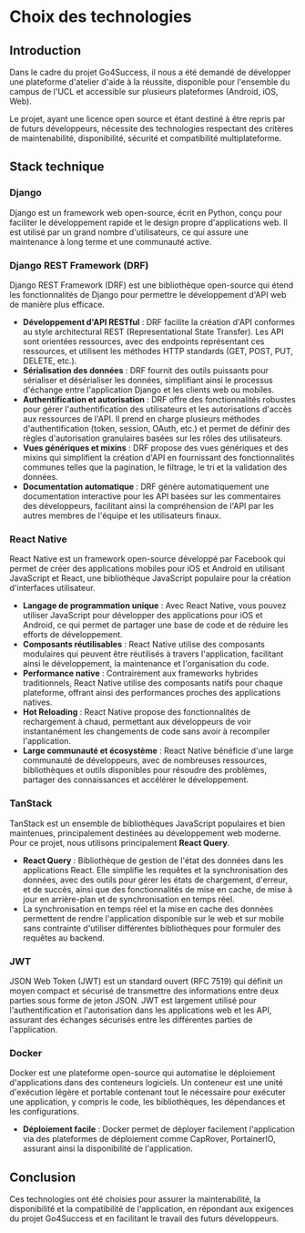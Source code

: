 
# Choix des technologies

## Introduction

Dans le cadre du projet Go4Success, il nous a été demandé de développer une plateforme d'atelier d'aide à la réussite, disponible pour l'ensemble du campus de l'UCL et accessible sur plusieurs plateformes (Android, iOS, Web).

Le projet, ayant une licence open source et étant destiné à être repris par de futurs développeurs, nécessite des technologies respectant des critères de maintenabilité, disponibilité, sécurité et compatibilité multiplateforme.

## Stack technique

### Django
Django est un framework web open-source, écrit en Python, conçu pour faciliter le développement rapide et le design propre d'applications web. Il est utilisé par un grand nombre d'utilisateurs, ce qui assure une maintenance à long terme et une communauté active.

### Django REST Framework (DRF)
Django REST Framework (DRF) est une bibliothèque open-source qui étend les fonctionnalités de Django pour permettre le développement d'API web de manière plus efficace.

- **Développement d'API RESTful** : DRF facilite la création d'API conformes au style architectural REST (Representational State Transfer). Les API sont orientées ressources, avec des endpoints représentant ces ressources, et utilisent les méthodes HTTP standards (GET, POST, PUT, DELETE, etc.).
- **Sérialisation des données** : DRF fournit des outils puissants pour sérialiser et désérialiser les données, simplifiant ainsi le processus d'échange entre l'application Django et les clients web ou mobiles.
- **Authentification et autorisation** : DRF offre des fonctionnalités robustes pour gérer l'authentification des utilisateurs et les autorisations d'accès aux ressources de l'API. Il prend en charge plusieurs méthodes d'authentification (token, session, OAuth, etc.) et permet de définir des règles d'autorisation granulaires basées sur les rôles des utilisateurs.
- **Vues génériques et mixins** : DRF propose des vues génériques et des mixins qui simplifient la création d'API en fournissant des fonctionnalités communes telles que la pagination, le filtrage, le tri et la validation des données.
- **Documentation automatique** : DRF génère automatiquement une documentation interactive pour les API basées sur les commentaires des développeurs, facilitant ainsi la compréhension de l'API par les autres membres de l'équipe et les utilisateurs finaux.

### React Native
React Native est un framework open-source développé par Facebook qui permet de créer des applications mobiles pour iOS et Android en utilisant JavaScript et React, une bibliothèque JavaScript populaire pour la création d'interfaces utilisateur.

- **Langage de programmation unique** : Avec React Native, vous pouvez utiliser JavaScript pour développer des applications pour iOS et Android, ce qui permet de partager une base de code et de réduire les efforts de développement.
- **Composants réutilisables** : React Native utilise des composants modulaires qui peuvent être réutilisés à travers l'application, facilitant ainsi le développement, la maintenance et l'organisation du code.
- **Performance native** : Contrairement aux frameworks hybrides traditionnels, React Native utilise des composants natifs pour chaque plateforme, offrant ainsi des performances proches des applications natives.
- **Hot Reloading** : React Native propose des fonctionnalités de rechargement à chaud, permettant aux développeurs de voir instantanément les changements de code sans avoir à recompiler l'application.
- **Large communauté et écosystème** : React Native bénéficie d'une large communauté de développeurs, avec de nombreuses ressources, bibliothèques et outils disponibles pour résoudre des problèmes, partager des connaissances et accélérer le développement.

### TanStack
TanStack est un ensemble de bibliothèques JavaScript populaires et bien maintenues, principalement destinées au développement web moderne. Pour ce projet, nous utilisons principalement **React Query**.

- **React Query** : Bibliothèque de gestion de l'état des données dans les applications React. Elle simplifie les requêtes et la synchronisation des données, avec des outils pour gérer les états de chargement, d'erreur, et de succès, ainsi que des fonctionnalités de mise en cache, de mise à jour en arrière-plan et de synchronisation en temps réel.
- La synchronisation en temps réel et la mise en cache des données permettent de rendre l'application disponible sur le web et sur mobile sans contrainte d'utiliser différentes bibliothèques pour formuler des requêtes au backend.

### JWT
JSON Web Token (JWT) est un standard ouvert (RFC 7519) qui définit un moyen compact et sécurisé de transmettre des informations entre deux parties sous forme de jeton JSON. JWT est largement utilisé pour l'authentification et l'autorisation dans les applications web et les API, assurant des échanges sécurisés entre les différentes parties de l'application.

### Docker
Docker est une plateforme open-source qui automatise le déploiement d'applications dans des conteneurs logiciels. Un conteneur est une unité d'exécution légère et portable contenant tout le nécessaire pour exécuter une application, y compris le code, les bibliothèques, les dépendances et les configurations.

- **Déploiement facile** : Docker permet de déployer facilement l'application via des plateformes de déploiement comme CapRover, PortainerIO, assurant ainsi la disponibilité de l'application.

## Conclusion
Ces technologies ont été choisies pour assurer la maintenabilité, la disponibilité et la compatibilité de l'application, en répondant aux exigences du projet Go4Success et en facilitant le travail des futurs développeurs.
